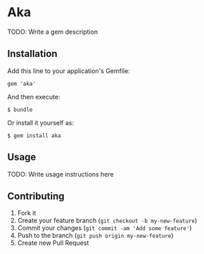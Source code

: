 # Aka

TODO: Write a gem description

## Installation

Add this line to your application's Gemfile:

    gem 'aka'

And then execute:

    $ bundle

Or install it yourself as:

    $ gem install aka

## Usage

TODO: Write usage instructions here

## Contributing

1. Fork it
2. Create your feature branch (`git checkout -b my-new-feature`)
3. Commit your changes (`git commit -am 'Add some feature'`)
4. Push to the branch (`git push origin my-new-feature`)
5. Create new Pull Request
